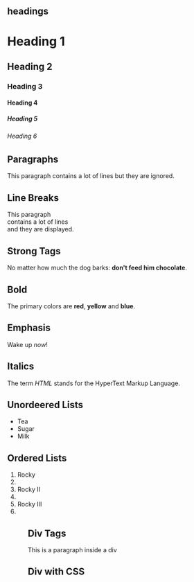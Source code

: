 
## headings
<body>
  <h1>Heading 1</h1>
  <h2>Heading 2</h2>
  <h3>Heading 3</h3>
  <h4>Heading 4</h4>
  <h5>Heading 5</h5>
  <h6>Heading 6</h6>
</body>

## Paragraphs
<p>
   This paragraph
   contains a lot of lines
   but they are ignored.
</p>

## Line Breaks
<p>
   This paragraph<br>
   contains a lot of lines<br>
   and they are displayed.
</p>

## Strong Tags
<p>
   No matter how much the dog barks: <strong>don't feed him chocolate</strong>.
</p>

## Bold
<p>
   The primary colors are <b>red</b>, <b>yellow</b> and <b>blue</b>.
</p>

## Emphasis
<p>
    Wake up <em>now</em>!
</p>

## Italics
<p>
    The term <i>HTML</i> stands for the HyperText Markup Language.
</p>

## Unordeered Lists
<ul>
    <li>Tea</li>
    <li>Sugar</li>
    <li>Milk</li>
</ul>

## Ordered Lists
<ol>
    <li>Rocky<li>
    <li>Rocky II<li>
    <li>Rocky III<li>
<ol>

## Div Tags
<div>
    <p>This is a paragraph inside a div</p>
</div>

## Div with CSS
<a>
    
</a>

<!-- 

Semantic Tags::
<header> = introductory content
<nav> = navigation bar, link
<main> = main content (section, aside, articles, div, etc)
<section> = dependent content
<article> = <independent content>
<footer> = clossing content
 -->

<!-- 
https://chatgpt.com/c/67cac48f-2ad4-800c-9c4a-4c577e0f29b7
MVC Pattern
Object-Oriented CSS 
SMACSS (Scalable and Modular Architecture for CSS)
BEM (Block Element Modifier)

 -->